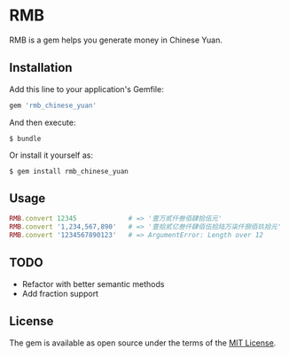 # RMB

RMB is a gem helps you generate money in Chinese Yuan.

## Installation

Add this line to your application's Gemfile:

```ruby
gem 'rmb_chinese_yuan'
```

And then execute:

    $ bundle

Or install it yourself as:

    $ gem install rmb_chinese_yuan

## Usage

```ruby
RMB.convert 12345             # => '壹万贰仟叁佰肆拾伍元'
RMB.convert '1,234,567,890'   # => '壹拾贰亿叁仟肆佰伍拾陆万柒仟捌佰玖拾元'
RMB.convert '1234567890123'   # => ArgumentError: Length over 12
```

## TODO

+ Refactor with better semantic methods
+ Add fraction support

## License

The gem is available as open source under the terms of the [MIT License](http://opensource.org/licenses/MIT).

